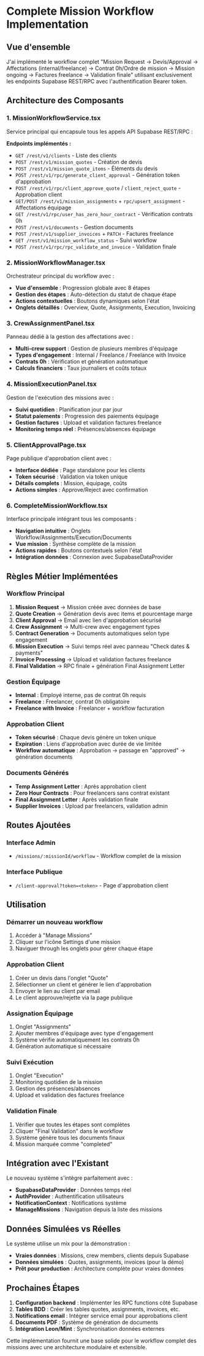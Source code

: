 # Complete Mission Workflow Implementation

## Vue d'ensemble

J'ai implémenté le workflow complet "Mission Request → Devis/Approval → Affectations (internal/freelance) → Contrat 0h/Ordre de mission → Mission ongoing → Factures freelance → Validation finale" utilisant exclusivement les endpoints Supabase REST/RPC avec l'authentification Bearer token.

## Architecture des Composants

### 1. MissionWorkflowService.tsx
Service principal qui encapsule tous les appels API Supabase REST/RPC :

**Endpoints implémentés :**
- `GET /rest/v1/clients` - Liste des clients
- `POST /rest/v1/mission_quotes` - Création de devis
- `POST /rest/v1/mission_quote_items` - Éléments du devis
- `POST /rest/v1/rpc/generate_client_approval` - Génération token d'approbation
- `POST /rest/v1/rpc/client_approve_quote` / `client_reject_quote` - Approbation client
- `GET/POST /rest/v1/mission_assignments` + `rpc/upsert_assignment` - Affectations équipage
- `GET /rest/v1/rpc/user_has_zero_hour_contract` - Vérification contrats 0h
- `POST /rest/v1/documents` - Gestion documents
- `POST /rest/v1/supplier_invoices` + `PATCH` - Factures freelance
- `GET /rest/v1/mission_workflow_status` - Suivi workflow
- `POST /rest/v1/rpc/rpc_validate_and_invoice` - Validation finale

### 2. MissionWorkflowManager.tsx
Orchestrateur principal du workflow avec :
- **Vue d'ensemble** : Progression globale avec 8 étapes
- **Gestion des étapes** : Auto-détection du statut de chaque étape
- **Actions contextuelles** : Boutons dynamiques selon l'état
- **Onglets détaillés** : Overview, Quote, Assignments, Execution, Invoicing

### 3. CrewAssignmentPanel.tsx
Panneau dédié à la gestion des affectations avec :
- **Multi-crew support** : Gestion de plusieurs membres d'équipage
- **Types d'engagement** : Internal / Freelance / Freelance with Invoice
- **Contrats 0h** : Vérification et génération automatique
- **Calculs financiers** : Taux journaliers et coûts totaux

### 4. MissionExecutionPanel.tsx
Gestion de l'exécution des missions avec :
- **Suivi quotidien** : Planification jour par jour
- **Statut paiements** : Progression des paiements équipage
- **Gestion factures** : Upload et validation factures freelance
- **Monitoring temps réel** : Présences/absences équipage

### 5. ClientApprovalPage.tsx
Page publique d'approbation client avec :
- **Interface dédiée** : Page standalone pour les clients
- **Token sécurisé** : Validation via token unique
- **Détails complets** : Mission, équipage, coûts
- **Actions simples** : Approve/Reject avec confirmation

### 6. CompleteMissionWorkflow.tsx
Interface principale intégrant tous les composants :
- **Navigation intuitive** : Onglets Workflow/Assignments/Execution/Documents
- **Vue mission** : Synthèse complète de la mission
- **Actions rapides** : Boutons contextuels selon l'état
- **Intégration données** : Connexion avec SupabaseDataProvider

## Règles Métier Implémentées

### Workflow Principal
1. **Mission Request** → Mission créée avec données de base
2. **Quote Creation** → Génération devis avec items et pourcentage marge
3. **Client Approval** → Email avec lien d'approbation sécurisé
4. **Crew Assignment** → Multi-crew avec engagement types
5. **Contract Generation** → Documents automatiques selon type engagement
6. **Mission Execution** → Suivi temps réel avec panneau "Check dates & payments"
7. **Invoice Processing** → Upload et validation factures freelance
8. **Final Validation** → RPC finale + génération Final Assignment Letter

### Gestion Équipage
- **Internal** : Employé interne, pas de contrat 0h requis
- **Freelance** : Freelancer, contrat 0h obligatoire
- **Freelance with Invoice** : Freelancer + workflow facturation

### Approbation Client
- **Token sécurisé** : Chaque devis génère un token unique
- **Expiration** : Liens d'approbation avec durée de vie limitée
- **Workflow automatique** : Approbation → passage en "approved" → génération documents

### Documents Générés
- **Temp Assignment Letter** : Après approbation client
- **Zero Hour Contracts** : Pour freelancers sans contrat existant
- **Final Assignment Letter** : Après validation finale
- **Supplier Invoices** : Upload par freelancers, validation admin

## Routes Ajoutées

### Interface Admin
- `/missions/:missionId/workflow` - Workflow complet de la mission

### Interface Publique  
- `/client-approval?token=<token>` - Page d'approbation client

## Utilisation

### Démarrer un nouveau workflow
1. Accéder à "Manage Missions"
2. Cliquer sur l'icône Settings d'une mission
3. Naviguer through les onglets pour gérer chaque étape

### Approbation Client
1. Créer un devis dans l'onglet "Quote"
2. Sélectionner un client et générer le lien d'approbation
3. Envoyer le lien au client par email
4. Le client approuve/rejette via la page publique

### Assignation Équipage
1. Onglet "Assignments" 
2. Ajouter membres d'équipage avec type d'engagement
3. Système vérifie automatiquement les contrats 0h
4. Génération automatique si nécessaire

### Suivi Exécution
1. Onglet "Execution"
2. Monitoring quotidien de la mission
3. Gestion des présences/absences
4. Upload et validation des factures freelance

### Validation Finale
1. Vérifier que toutes les étapes sont complètes
2. Cliquer "Final Validation" dans le workflow
3. Système génère tous les documents finaux
4. Mission marquée comme "completed"

## Intégration avec l'Existant

Le nouveau système s'intègre parfaitement avec :
- **SupabaseDataProvider** : Données temps réel
- **AuthProvider** : Authentification utilisateurs  
- **NotificationContext** : Notifications système
- **ManageMissions** : Navigation depuis la liste des missions

## Données Simulées vs Réelles

Le système utilise un mix pour la démonstration :
- **Vraies données** : Missions, crew members, clients depuis Supabase
- **Données simulées** : Quotes, assignments, invoices (pour la démo)
- **Prêt pour production** : Architecture complète pour vraies données

## Prochaines Étapes

1. **Configuration backend** : Implémenter les RPC functions côté Supabase
2. **Tables BDD** : Créer les tables quotes, assignments, invoices, etc.
3. **Notifications email** : Intégrer service email pour approbations client
4. **Documents PDF** : Système de génération de documents
5. **Intégration Leon/Mint** : Synchronisation données externes

Cette implémentation fournit une base solide pour le workflow complet des missions avec une architecture modulaire et extensible.